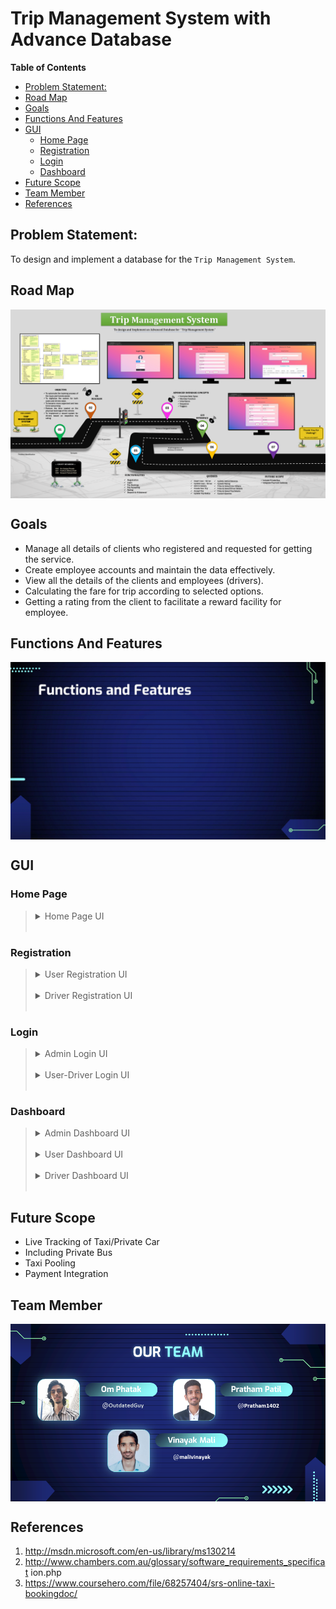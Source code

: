 <h1> Trip Management System with Advance Database </h1>

**Table of Contents**

- [Problem Statement:](#problem-statement)
- [Road Map](#road-map)
- [Goals](#goals)
- [Functions And Features](#functions-and-features)
- [GUI](#gui)
  - [Home Page](#home-page)
  - [Registration](#registration)
  - [Login](#login)
  - [Dashboard](#dashboard)
- [Future Scope](#future-scope)
- [Team Member](#team-member)
- [References](#references)

## Problem Statement: 
To design and implement a database for the `Trip Management System`.

## Road Map
<img src="./doc/img/Poster.PNG" alter="Trip Management Poster" align="center" width="auto" height="auto" >

## Goals
- Manage all details of clients who registered and requested for getting the service.   
- Create employee accounts and maintain the data effectively.   
- View all the details of the clients and employees (drivers). 
- Calculating the fare for trip according to selected options.
- Getting a rating from the client to facilitate a reward facility for employee. 

## Functions And Features
<img src="./doc/img/Functions-And-Features.gif" alter="Trip Management Poster" align="center" width="auto" height="auto" >

<br>

## GUI

### Home Page

> <details>	
>   <summary>Home Page UI</summary>
> 
>   <br />
>   <img height="auto" src="./doc/img/UI/Home-Page.jpg" />
> </details>
> <br>

### Registration

> <details>	
>   <summary>User Registration UI</summary>
> 
>   <br />
>   <img height="auto" src="./doc/img/UI/Registration-User.jpg" />
> </details>
> <br>
>
> <details>	
>   <summary>Driver Registration UI</summary>
> 
>   <br />
>   <img height="auto" src="./doc/img/UI/Registration-Driver.jpg" />
> </details>
> <br>
> 
### Login

> <details>	
>   <summary>Admin Login UI</summary>
> 
>   <br />
>   <img height="auto" src="./doc/img/UI/Login-Admin.jpg" />
> </details>
> <br>
>
> <details>	
>   <summary>User-Driver Login UI</summary>
> 
>   <br />
>   <img height="auto" src="./doc/img/UI/Login-User-Driver.jpg" />
> </details>
> <br>


### Dashboard

> <details>	
>   <summary>Admin Dashboard UI</summary>
> 
>   <br />
>   <img height="auto" src="./doc/img/UI/Dashboard-Admin.jpg" />
> </details>
> <br>
> <details>	
>   <summary>User Dashboard UI</summary>
> 
>   <br />
>   <img height="auto" src="./doc/img/UI/Dashboard-User.jpg" />
>   <br>
> </details>
> <br>
> 
> <details>	
>   <summary>Driver Dashboard UI</summary>
> 
>   <br />
>   <img height="auto" src="./doc/img/UI/Dashboard-Driver.jpg" />
> </details>
> <br>



## Future Scope
- Live Tracking of Taxi/Private Car
- Including Private Bus
- Taxi Pooling
- Payment Integration

## Team Member
<img src="./doc/img/Team.png" alter="Trip Management Poster" align="center" width="auto" height="auto" >


## References
1. http://msdn.microsoft.com/en-us/library/ms130214
1. http://www.chambers.com.au/glossary/software_requirements_specificat ion.php
1. https://www.coursehero.com/file/68257404/srs-online-taxi-bookingdoc/